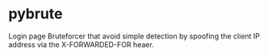 # pybrute
Login page Bruteforcer that avoid simple detection by spoofing the client IP address via the X-FORWARDED-FOR heaer.
